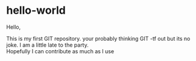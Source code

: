 # hello-world

Hello,

This is my first GIT repository.
  your probably thinking GIT -tf out
but its no joke.
I am a little late to the party.  
Hopefully I can contribute as much as I use
